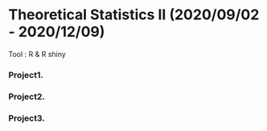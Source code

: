 # Theoretical Statistics Ⅱ (2020/09/02 - 2020/12/09)  
  
  
Tool : R & R shiny

### Project1. 

### Project2.

### Project3.
